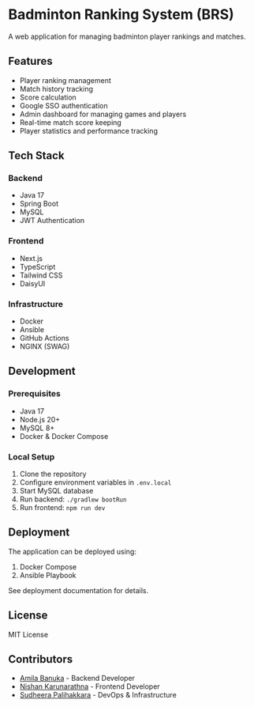 # Badminton Ranking System (BRS)

A web application for managing badminton player rankings and matches.

## Features

- Player ranking management
- Match history tracking
- Score calculation
- Google SSO authentication
- Admin dashboard for managing games and players
- Real-time match score keeping
- Player statistics and performance tracking

## Tech Stack

### Backend
- Java 17
- Spring Boot
- MySQL
- JWT Authentication

### Frontend  
- Next.js
- TypeScript
- Tailwind CSS
- DaisyUI

### Infrastructure
- Docker
- Ansible
- GitHub Actions
- NGINX (SWAG)

## Development

### Prerequisites
- Java 17
- Node.js 20+
- MySQL 8+
- Docker & Docker Compose

### Local Setup
1. Clone the repository
2. Configure environment variables in `.env.local`
3. Start MySQL database
4. Run backend: `./gradlew bootRun`
5. Run frontend: `npm run dev`

## Deployment

The application can be deployed using:
1. Docker Compose
2. Ansible Playbook

See deployment documentation for details.

## License

MIT License

## Contributors

- [Amila Banuka](https://github.com/amilabanuka) - Backend Developer
- [Nishan Karunarathna](https://github.com/digitizelab) - Frontend Developer
- [Sudheera Palihakkara](https://github.com/catchsudheera) - DevOps & Infrastructure